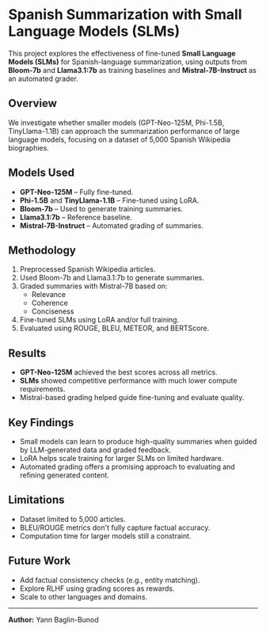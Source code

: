 # Spanish Summarization with Small Language Models (SLMs)

This project explores the effectiveness of fine-tuned **Small Language Models (SLMs)** for Spanish-language summarization, using outputs from **Bloom-7b** and **Llama3.1:7b** as training baselines and **Mistral-7B-Instruct** as an automated grader.

## Overview

We investigate whether smaller models (GPT-Neo-125M, Phi-1.5B, TinyLlama-1.1B) can approach the summarization performance of large language models, focusing on a dataset of 5,000 Spanish Wikipedia biographies.

## Models Used

- **GPT-Neo-125M** – Fully fine-tuned.
- **Phi-1.5B** and **TinyLlama-1.1B** – Fine-tuned using LoRA.
- **Bloom-7b** – Used to generate training summaries.
- **Llama3.1:7b** – Reference baseline.
- **Mistral-7B-Instruct** – Automated grading of summaries.

## Methodology

1. Preprocessed Spanish Wikipedia articles.
2. Used Bloom-7b and Llama3.1:7b to generate summaries.
3. Graded summaries with Mistral-7B based on:
   - Relevance
   - Coherence
   - Conciseness
4. Fine-tuned SLMs using LoRA and/or full training.
5. Evaluated using ROUGE, BLEU, METEOR, and BERTScore.

## Results

- **GPT-Neo-125M** achieved the best scores across all metrics.
- **SLMs** showed competitive performance with much lower compute requirements.
- Mistral-based grading helped guide fine-tuning and evaluate quality.

## Key Findings

- Small models can learn to produce high-quality summaries when guided by LLM-generated data and graded feedback.
- LoRA helps scale training for larger SLMs on limited hardware.
- Automated grading offers a promising approach to evaluating and refining generated content.

## Limitations

- Dataset limited to 5,000 articles.
- BLEU/ROUGE metrics don't fully capture factual accuracy.
- Computation time for larger models still a constraint.

## Future Work

- Add factual consistency checks (e.g., entity matching).
- Explore RLHF using grading scores as rewards.
- Scale to other languages and domains.

---

**Author:** Yann Baglin-Bunod  


